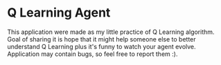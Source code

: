 # Q Learning Agent

This application were made as my little practice of Q Learning algorithm.
Goal of sharing it is hope that it might help someone else to better understand Q Learning plus it's funny to watch your agent evolve.
Application may contain bugs, so feel free to report them :).
